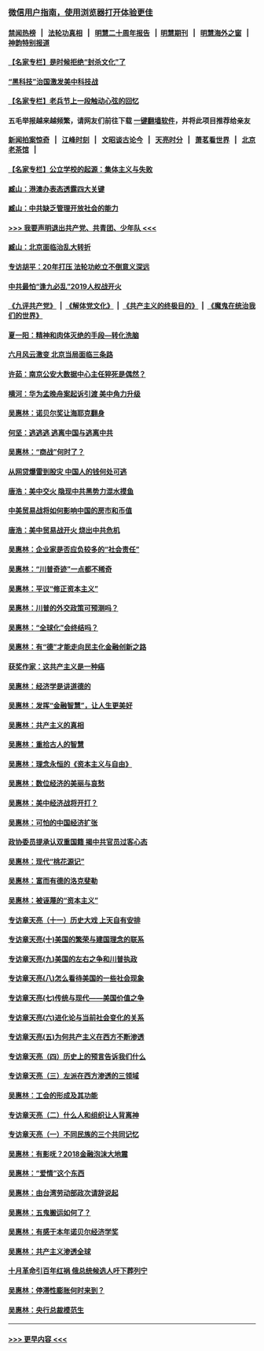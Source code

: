 ### [微信用户指南，使用浏览器打开体验更佳](https://github.com/gfw-breaker/banned-news1/blob/master/indexes/wechat-guide.md?t=0)
#### [禁闻热榜](热点新闻.md?t=0)  &nbsp;&nbsp;|&nbsp;&nbsp; [法轮功真相](https://github.com/gfw-breaker/truth/blob/master/README.md?t=0) &nbsp;&nbsp;|&nbsp;&nbsp; [明慧二十周年报告](https://github.com/gfw-breaker/mh-reports/blob/master/README.md?t=0) &nbsp;&nbsp;|&nbsp;&nbsp;[明慧期刊](https://github.com/gfw-breaker/mh-qikan) &nbsp;&nbsp;|&nbsp;&nbsp; [明慧海外之窗](https://github.com/gfw-breaker/mh-news/blob/master/README.md?t=0) &nbsp;&nbsp;|&nbsp;&nbsp; [神韵特别报道](https://github.com/gfw-breaker/mh-news/blob/master/shenyun.md?t=0)
#### [【名家专栏】是时候拒绝“封杀文化”了](../pages/nsc423/n11814093.md?t=02121633) 
#### [“黑科技”治国激发美中科技战](../pages/nsc423/n11638056.md?t=02121633) 
#### [【名家专栏】老兵节上一段触动心弦的回忆](../pages/nsc423/n11646016.md?t=02121633) 
#### 五毛举报越来越频繁，请网友们前往下载 [一键翻墙软件](https://github.com/gfw-breaker/ssr-accounts)，并将此项目推荐给亲友
#### [新闻拍案惊奇](https://github.com/gfw-breaker/banned-news1/blob/master/pages/link4.md) &nbsp;&nbsp;|&nbsp;&nbsp; [江峰时刻](https://github.com/gfw-breaker/banned-news1/blob/master/pages/link4.md) &nbsp;&nbsp;|&nbsp;&nbsp; [文昭谈古论今](https://github.com/gfw-breaker/banned-news1/blob/master/pages/link4.md) &nbsp;&nbsp;|&nbsp;&nbsp; [天亮时分](https://github.com/gfw-breaker/banned-news1/blob/master/pages/link4.md) &nbsp;&nbsp;|&nbsp;&nbsp; [萧茗看世界](https://github.com/gfw-breaker/banned-news1/blob/master/pages/link4.md) &nbsp;&nbsp;|&nbsp;&nbsp; [北京老茶馆](https://github.com/gfw-breaker/banned-news1/blob/master/pages/link4.md) &nbsp;&nbsp;|&nbsp;&nbsp; 
#### [【名家专栏】公立学校的起源：集体主义与失败](../pages/nsc423/n11601833.md?t=02121633) 
#### [臧山：港澳办表态透露四大关键](../pages/nsc423/n11421628.md?t=02121633) 
#### [臧山：中共缺乏管理开放社会的能力](../pages/nsc423/n11407457.md?t=02121633) 
#### [>>> 我要声明退出共产党、共青团、少年队 <<<](https://github.com/begood0513/goodnews/blob/master/quit/letter.md) 
#### [臧山：北京面临治乱大转折](../pages/nsc423/n11406895.md?t=02121633) 
#### [专访胡平：20年打压 法轮功屹立不倒意义深远](../pages/nsc423/n11398800.md?t=02121633) 
#### [中共最怕“逢九必乱”2019人权战开火](../pages/nsc423/n11385248.md?t=02121633) 
#### [《九评共产党》](https://github.com/begood0513/9ping.md/blob/master/README.md) &nbsp;|&nbsp; [《解体党文化》](../../../../jtdwh.md/blob/master/README.md)  &nbsp;|&nbsp; [《共产主义的终极目的》](../../../../gczydzjmd.md/blob/master/README.md) &nbsp;|&nbsp; [《魔鬼在统治我们的世界》](../../../../mgztzwmdsj.md/blob/master/README.md) 
#### [夏一阳：精神和肉体灭绝的手段—转化洗脑](../pages/nsc423/n11368250.md?t=02121633) 
#### [六月风云激变 北京当局面临三条路](../pages/nsc423/n11313668.md?t=02121633) 
#### [许茹：南京公安大数据中心主任猝死是偶然？](../pages/nsc423/n11064744.md?t=02121633) 
#### [横河：华为孟晚舟案起诉引渡 美中角力升级](../pages/nsc423/n11027230.md?t=02121633) 
#### [吴惠林：诺贝尔奖让海耶克翻身](../pages/nsc423/n10890049.md?t=02121633) 
#### [何坚：逃逃逃 逃离中国与逃离中共](../pages/nsc423/n10592891.md?t=02121633) 
#### [吴惠林：“商战”何时了？](../pages/nsc423/n10573558.md?t=02121633) 
#### [从网贷爆雷到股灾 中国人的钱何处可逃](../pages/nsc423/n10572800.md?t=02121633) 
#### [唐浩：美中交火 隐现中共黑势力混水摸鱼](../pages/nsc423/n10544040.md?t=02121633) 
#### [中美贸易战将如何影响中国的房市和币值](../pages/nsc423/n10543697.md?t=02121633) 
#### [唐浩：美中贸易战开火 烧出中共危机](../pages/nsc423/n10540126.md?t=02121633) 
#### [吴惠林：企业家是否应负较多的“社会责任”](../pages/nsc423/n10535022.md?t=02121633) 
#### [吴惠林：“川普奇迹”一点都不稀奇](../pages/nsc423/n10512808.md?t=02121633) 
#### [吴惠林：平议“修正资本主义”](../pages/nsc423/n10495724.md?t=02121633) 
#### [吴惠林：川普的外交政策可预测吗？](../pages/nsc423/n10462387.md?t=02121633) 
#### [吴惠林：“全球化”会终结吗？](../pages/nsc423/n10452838.md?t=02121633) 
#### [吴惠林：有“德”才能走向民主化金融创新之路](../pages/nsc423/n10432292.md?t=02121633) 
#### [获奖作家：这共产主义是一种癌](../pages/nsc423/n10431541.md?t=02121633) 
#### [吴惠林：经济学是讲道德的](../pages/nsc423/n10398014.md?t=02121633) 
#### [吴惠林：发挥“金融智慧”，让人生更美好](../pages/nsc423/n10375019.md?t=02121633) 
#### [吴惠林：共产主义的真相](../pages/nsc423/n10351394.md?t=02121633) 
#### [吴惠林：重拾古人的智慧](../pages/nsc423/n10337691.md?t=02121633) 
#### [吴惠林：理念永恒的《资本主义与自由》](../pages/nsc423/n10316274.md?t=02121633) 
#### [吴惠林：数位经济的美丽与哀愁](../pages/nsc423/n10292946.md?t=02121633) 
#### [吴惠林：美中经济战将开打？](../pages/nsc423/n10258825.md?t=02121633) 
#### [吴惠林：可怕的中国经济扩张](../pages/nsc423/n10219147.md?t=02121633) 
#### [政协委员提承认双重国籍 揭中共官员过客心态](../pages/nsc423/n10208809.md?t=02121633) 
#### [吴惠林：现代“桃花源记”](../pages/nsc423/n10185234.md?t=02121633) 
#### [吴惠林：富而有德的洛克斐勒](../pages/nsc423/n10142264.md?t=02121633) 
#### [吴惠林：被诬蔑的“资本主义”](../pages/nsc423/n10124816.md?t=02121633) 
#### [专访章天亮（十一）历史大戏 上天自有安排](../pages/nsc423/n10094905.md?t=02121633) 
#### [专访章天亮(十)美国的繁荣与建国理念的联系](../pages/nsc423/n10094899.md?t=02121633) 
#### [专访章天亮(九)美国的左右之争和川普执政](../pages/nsc423/n10094889.md?t=02121633) 
#### [专访章天亮(八)怎么看待美国的一些社会现象](../pages/nsc423/n10094857.md?t=02121633) 
#### [专访章天亮(七)传统与现代——美国价值之争](../pages/nsc423/n10093140.md?t=02121633) 
#### [专访章天亮(六)进化论与当前社会变化的关系](../pages/nsc423/n10092036.md?t=02121633) 
#### [专访章天亮(五)为何共产主义在西方不断渗透](../pages/nsc423/n10083620.md?t=02121633) 
#### [专访章天亮（四）历史上的预言告诉我们什么](../pages/nsc423/n10083606.md?t=02121633) 
#### [专访章天亮（三）左派在西方渗透的三领域](../pages/nsc423/n10081115.md?t=02121633) 
#### [吴惠林：工会的形成及其功能](../pages/nsc423/n10080633.md?t=02121633) 
#### [专访章天亮（二）什么人和组织让人背离神](../pages/nsc423/n10076637.md?t=02121633) 
#### [专访章天亮（一）不同民族的三个共同记忆](../pages/nsc423/n10074188.md?t=02121633) 
#### [吴惠林：有影呒？2018金融泡沫大地震](../pages/nsc423/n10040534.md?t=02121633) 
#### [吴惠林：“爱情”这个东西](../pages/nsc423/n10019423.md?t=02121633) 
#### [吴惠林：由台湾劳动部政次请辞说起](../pages/nsc423/n9979679.md?t=02121633) 
#### [吴惠林：五鬼搬运如何了？](../pages/nsc423/n9925338.md?t=02121633) 
#### [吴惠林：有感于本年诺贝尔经济学奖](../pages/nsc423/n9871883.md?t=02121633) 
#### [吴惠林：共产主义渗透全球](../pages/nsc423/n9812748.md?t=02121633) 
#### [十月革命引百年红祸 俄总统候选人吁下葬列宁](../pages/nsc423/n9810182.md?t=02121633) 
#### [吴惠林：停滞性膨胀何时来到？](../pages/nsc423/n9764136.md?t=02121633) 
#### [吴惠林：央行总裁模范生](../pages/nsc423/n9728134.md?t=02121633) 

----
#### [ >>> 更早内容 <<< ](../indexes/nsc423-earlier.md)
